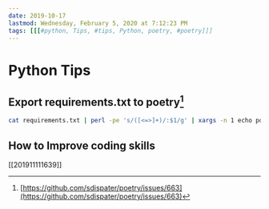 ```yaml
---
date: 2019-10-17
lastmod: Wednesday, February 5, 2020 at 7:12:23 PM
tags: [[[#python, Tips, #tips, Python, poetry, #poetry]]]
---
```

# Python Tips

## Export requirements.txt to poetry[^9600236DBB5B]
```bash
cat requirements.txt | perl -pe 's/([<=>]+)/:$1/g' | xargs -n 1 echo poetry add
```

## How to Improve coding skills
[[201911111639]]


[^9600236DBB5B]: [https://github.com/sdispater/poetry/issues/663](https://github.com/sdispater/poetry/issues/663)

